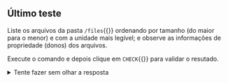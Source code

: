 ## Último teste

Liste os arquivos da pasta `/files`{{}} ordenando por tamanho (do maior para o menor) e com a unidade mais legível; e observe as informações de propriedade (donos) dos arquivos.

Execute o comando e depois clique em `CHECK`{{}} para validar o resutado.

<details>
<summary>Tente fazer sem olhar a resposta</summary>
`ls -lhS`{{exec}}
- `ls`{{}} lista o conteúdo.
- `opção -l`{{}} mostra o formato longo (detalhado).
- `opção -h`{{}} mostra o tamanho na unidade mais amigável (humana).
- `opção -S`{{}} ordena pelo tamanho (do maior para o menor).
</details><br>